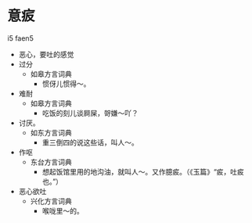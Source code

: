 # 意㽹
i5 faen5
+ 恶心，要吐的感觉
+ 过分
  * 如皋方言词典
    - 惯伢儿惯得～。
+ 难耐
  * 如皋方言词典
    - 吃饭的刻儿谈屙屎，哿嫌～吖？
+ 讨厌。
  * 如东方言词典
    - 重三倒四的说这些话，叫人～。
+ 作呕
  * 东台方言词典
    - 想起饭馆里用的地沟油，就叫人～。又作臆㽹。（《玉篇》“㽹，吐㽹也。”）
+ 恶心欲吐
  * 兴化方言词典
    - 喉咙里～的。

